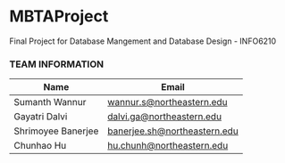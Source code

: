 # MBTAProject

Final Project for Database Mangement and Database Design - INFO6210

### TEAM INFORMATION

|Name|Email
|------|------|
|Sumanth Wannur | wannur.s@northeastern.edu
|Gayatri Dalvi |	dalvi.ga@northeastern.edu
|Shrimoyee Banerjee |	banerjee.sh@northeastern.edu
|Chunhao Hu| hu.chunh@northeastern.edu
